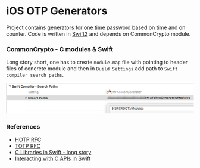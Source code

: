 # iOS OTP Generators

Project contains generators for [one time password](https://en.wikipedia.org/wiki/One-time_password) based on time and on counter. Code is written in [Swift2](https://developer.apple.com/swift/) and depends on CommonCrypto module.

### CommonCrypto - C modules & Swift

Long story short, one has to create `module.map` file with pointing to header files of concrete module and then in `Build Settings` add path to `Swift compiler search paths`. 

![Build Settings](/Screenshots/module_map_in_xcode.png?raw=true)

### References

* [HOTP RFC](https://tools.ietf.org/html/rfc4226)<br />
* [TOTP RFC](https://tools.ietf.org/html/rfc6238)<br />
* [C Libraries in Swift - long story](http://spin.atomicobject.com/2015/02/23/c-libraries-swift/)<br />
* [Interacting with C APIs in Swift](https://developer.apple.com/library/prerelease/ios/documentation/Swift/Conceptual/BuildingCocoaApps/InteractingWithCAPIs.html)

